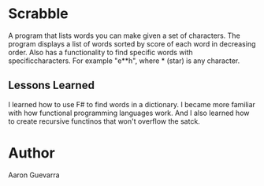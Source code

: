 # Scrabble
A program that lists words you can make given a set of characters. The program displays a list of words sorted by score of 
each word in decreasing order. Also has a functionality to find specific words with specificcharacters. For example "e**h", 
where * (star) is any character.
## Lessons Learned
I learned how to use F# to find words in a dictionary. I became more familiar with how functional programming languages work.
And I also learned how to create recursive functinos that won't overflow the satck.
# Author
Aaron Guevarra

